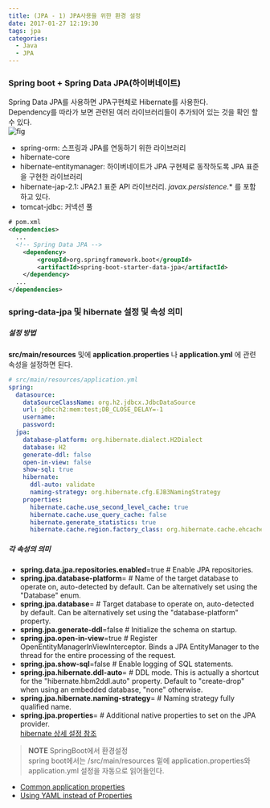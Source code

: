 ```yaml
---
title: (JPA - 1) JPA사용을 위한 환경 설정
date: 2017-01-27 12:19:30
tags: jpa
categories:
  - Java
  - JPA
---
```


### Spring boot + Spring Data JPA(하이버네이트)
Spring Data JPA를 사용하면 JPA구현체로 Hibernate를 사용한다.  
Dependency를 따라가 보면 관련된 여러 라이브러리들이 추가되어 있는 것을 확인 할 수 있다.  
![fig](/images/spring-boot-starter-data-jpa.PNG)  

- spring-orm: 스프링과 JPA를 연동하기 위한 라이브러리
- hibernate-core
- hibernate-entitymanager: 하이버네이트가 JPA 구현체로 동작하도록 JPA 표준을 구현한 라이브러리
- hibernate-jap-2.1: JPA2.1 표준 API 라이브러리. *javax.persistence.** 를 포함하고 있다.
- tomcat-jdbc: 커넥션 풀

```xml
# pom.xml
<dependencies>
  ...
  <!-- Spring Data JPA -->
	<dependency>
		<groupId>org.springframework.boot</groupId>
		<artifactId>spring-boot-starter-data-jpa</artifactId>
	</dependency>
  ...
</dependencies>
```

### spring-data-jpa 및 hibernate 설정 및 속성 의미
##### 설정 방법
**src/main/resources** 및에 **application.properties** 나
**application.yml** 에 관련 속성을 설정하면 된다.  
```yml
# src/main/resources/application.yml
spring:
  datasource:
    dataSourceClassName: org.h2.jdbcx.JdbcDataSource
    url: jdbc:h2:mem:test;DB_CLOSE_DELAY=-1
    username:
    password:
  jpa:
    database-platform: org.hibernate.dialect.H2Dialect
    database: H2
    generate-ddl: false
    open-in-view: false
    show-sql: true
    hibernate:
      ddl-auto: validate
      naming-strategy: org.hibernate.cfg.EJB3NamingStrategy
    properties:
      hibernate.cache.use_second_level_cache: true
      hibernate.cache.use_query_cache: false
      hibernate.generate_statistics: true
      hibernate.cache.region.factory_class: org.hibernate.cache.ehcache.SingletonEhCacheRegionFactory
```
##### 각 속성의 의미
- **spring.data.jpa.repositories.enabled**=true # Enable JPA repositories.
- **spring.jpa.database-platform**= # Name of the target database to operate on, auto-detected by default. Can be alternatively set using the "Database" enum.
- **spring.jpa.database**= # Target database to operate on, auto-detected by default. Can be alternatively set using the "database-platform" property.
- **spring.jpa.generate-ddl**=false # Initialize the schema on startup.
- **spring.jpa.open-in-view**=true # Register OpenEntityManagerInViewInterceptor. Binds a JPA EntityManager to the thread for the entire processing of the request.
- **spring.jpa.show-sql**=false # Enable logging of SQL statements.
- **spring.jpa.hibernate.ddl-auto**= # DDL mode. This is actually a shortcut for the "hibernate.hbm2ddl.auto" property. Default to "create-drop" when using an embedded database, "none" otherwise.
- **spring.jpa.hibernate.naming-strategy**= # Naming strategy fully qualified name.
- **spring.jpa.properties**= # Additional native properties to set on the JPA provider.  
[hibernate 상세 설정 참조](https://docs.jboss.org/hibernate/orm/3.3/reference/en-US/html/session-configuration.html#configuration-optional)

> **NOTE** SpringBoot에서 환경설정  
  spring boot에서는 /src/main/resources 밑에 application.properties와 application.yml 설정을 자동으로 읽어들인다.  
  - [Common application properties](http://docs.spring.io/spring-boot/docs/current/reference/html/common-application-properties.html)
  - [Using YAML instead of Properties](http://docs.spring.io/spring-boot/docs/current-SNAPSHOT/reference/htmlsingle/#boot-features-external-config-yaml)
